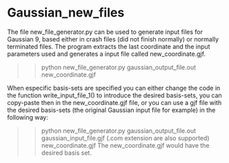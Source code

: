 # Gaussian_new_files

The file new_file_generator.py can be used to generate input files for Gaussian 9, based either in crash files (did not finish normally) or normally terminated files. The program extracts the last coordinate and the input parameters used and generates a input file called new_coordinate.gjf. 
 >> python new_file_generator.py gaussian_output_file.out 
        new_coordinate.gjf

When especific basis-sets are specified you can either change the code in the function write_input_file_1() to introduce the desired basis-sets, you can copy-paste then in the new_coordinate.gjf file, or you can use a gjf file with the desired basis-sets (the original Gaussian input file for example) in the following way:
 >> python new_file_generator.py gaussian_output_file.out gaussian_input_file.gjf (.com extension are also supported)
        new_coordinate.gjf
 The new_coordinate.gjf would have the desired basis set.
